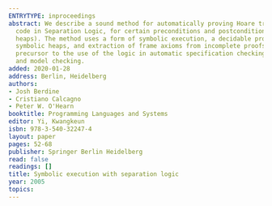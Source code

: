 ```yaml
---
ENTRYTYPE: inproceedings
abstract: We describe a sound method for automatically proving Hoare triples for loop-free
  code in Separation Logic, for certain preconditions and postconditions (symbolic
  heaps). The method uses a form of symbolic execution, a decidable proof theory for
  symbolic heaps, and extraction of frame axioms from incomplete proofs. This is a
  precursor to the use of the logic in automatic specification checking, program analysis,
  and model checking.
added: 2020-01-28
address: Berlin, Heidelberg
authors:
- Josh Berdine
- Cristiano Calcagno
- Peter W. O'Hearn
booktitle: Programming Languages and Systems
editor: Yi, Kwangkeun
isbn: 978-3-540-32247-4
layout: paper
pages: 52-68
publisher: Springer Berlin Heidelberg
read: false
readings: []
title: Symbolic execution with separation logic
year: 2005
topics:
---
```

